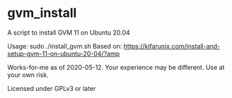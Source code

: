 # gvm_install
A script to install GVM 11 on Ubuntu 20.04

Usage: sudo ./install_gvm.sh 
Based on:
https://kifarunix.com/install-and-setup-gvm-11-on-ubuntu-20-04/?amp

Works-for-me as of 2020-05-12. Your experience may be different.
Use at your own risk.

Licensed under GPLv3 or later
